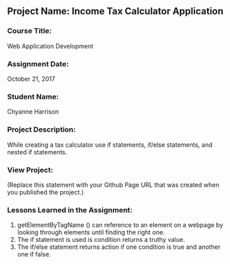 ## Project Name:  Income Tax Calculator Application

### Course Title:
Web Application Development

### Assignment Date:  
October 21, 2017

### Student Name:  
Chyanne Harrison

### Project Description:
While creating a tax calculator use if statements, if/else statements, and nested if statements. 

### View Project:
(Replace this statement with your Github Page URL that was created when you 
 published the project.)

### Lessons Learned in the Assignment:
1. getElementByTagName () can reference to an element on a webpage by looking through elements until finding the right one.
2. The if statement is used is condition returns a truthy value. 
3. The if/else statement returns action if one condition is true and another one if false.

